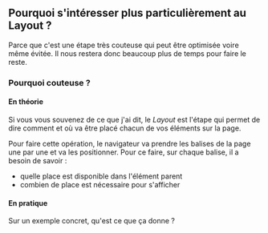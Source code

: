 ## Pourquoi s'intéresser plus particulièrement au Layout&nbsp;?

Parce que c'est une étape très couteuse qui peut être optimisée voire même évitée. Il nous restera donc beaucoup plus de temps pour faire le reste.

### Pourquoi couteuse ?

#### En théorie

Si vous vous souvenez de ce que j'ai dit, le _Layout_ est l'étape qui permet de dire comment et où va être placé chacun de vos éléments sur la page.

Pour faire cette opération, le navigateur va prendre les balises de la page une par une et va les positionner. Pour ce faire, sur chaque balise, il a besoin de savoir :

- quelle place est disponible dans l'élément parent
- combien de place est nécessaire pour s'afficher

#### En pratique

Sur un exemple concret, qu'est ce que ça donne&nbsp;?
